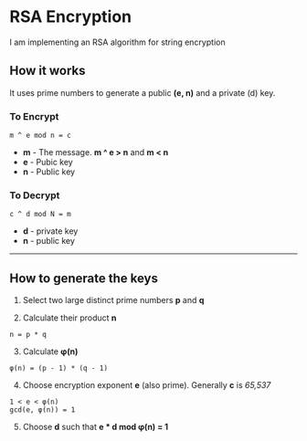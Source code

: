 # RSA Encryption

I am implementing an RSA algorithm for string encryption

## How it works

It uses prime numbers to generate a public __(e, n)__ and a private (d) key.

### To Encrypt
```
m ^ e mod n = c
```
* __m__ - The message. __m ^ e > n__ and __m < n__
* __e__ - Pubic key
* __n__ - Public key

### To Decrypt
```
c ^ d mod N = m
```
* __d__ - private key
* __n__ - public key

---
## How to generate the keys

1. Select two large distinct prime numbers __p__ and __q__

2. Calculate their product __n__
```
n = p * q
```
3. Calculate __φ(n)__
```
φ(n) = (p - 1) * (q - 1)
```
4. Choose encryption exponent __e__ (also prime). Generally __c__ is _65,537_
```
1 < e < φ(n)
gcd(e, φ(n)) = 1
```
5. Choose __d__ such that __e * d mod φ(n) = 1__
